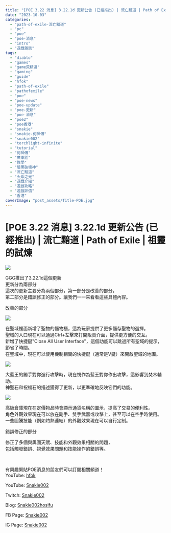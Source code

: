 ```yaml
---
title: "[POE 3.22 消息] 3.22.1d 更新公告 (已經推出) | 流亡黯道 | Path of Exile | 祖靈的試煉"
date: "2023-10-03"
categories: 
  - "path-of-exile-流亡黯道"
  - "pc"
  - "poe"
  - "poe-消息"
  - "intro"
  - "遊戲雜談"
tags: 
  - "diablo"
  - "games"
  - "game荒精選"
  - "gaming"
  - "guide"
  - "hfok"
  - "path-of-exile"
  - "pathofexile"
  - "poe"
  - "poe-news"
  - "poe-update"
  - "poe-更新"
  - "poe-消息"
  - "poe2"
  - "poe香港"
  - "snakie"
  - "snakie-何師傅"
  - "snakie002"
  - "torchlight-infinite"
  - "tutorial"
  - "何師傅"
  - "廣東話"
  - "教學"
  - "暗黑破壞神"
  - "流亡黯道"
  - "火炬之光"
  - "遊戲介紹"
  - "遊戲攻略"
  - "遊戲評價"
  - "香港"
coverImage: "post_assets/Title-POE.jpg"
---
```


# \[POE 3.22 消息\] 3.22.1d 更新公告 (已經推出) | 流亡黯道 | Path of Exile | 祖靈的試煉

  
![](post_assets/Title-POE-1024x576.jpg)  

  
GGG推出了3.22.1d這個更新  
更新分為兩部分  
這次的更新主要分為兩個部分，第一部分是改善的部分，  
第二部分是錯誤修正的部分。讓我們一一來看看這些具體內容。  

  
改善的部分  

  
![](post_assets/1.png)  

  
在聖域裡面新增了聖物的儲物櫃，這為玩家提供了更多儲存聖物的選擇。  
聖域的入口現在可以通過Ctrl+左擊來打開販賣介面，提供更方便的交互。  
新增了快捷鍵"Close All User Interface"，這個功能可以跳過所有聖域的提示，節省了時間。  
在聖域中，現在可以使用機制相關的快捷鍵（通常是V鍵）來開啟聖域的地圖。  

  
![](post_assets/2-1024x576.png)  

  
大藍王的觸手對你進行攻擊時，現在視作為藍王對你作出攻擊，這影響到焚木輔助。  
神聖石和祝福石的描述獲得了更新，以更準確地反映它們的功能。  

  
![](post_assets/3.png)  

  
高級倉庫現在在定價物品時會顯示通貨名稱的圖示，提高了交易的便利性。  
角色外觀效果現在可以放在副手、雙手武器或攻擊上，甚至可以在空手時使用。  
一些圖騰技能（例如灼熱連結）的外觀效果現在可以自行定制。  

  
錯誤修正的部分  

  
修正了多個與輿圖天賦、技能和外觀效果相關的問題，  
包括觸發錯誤、視覺效果問題和技能操作的錯誤等。  

  
   

  
有興趣緊貼POE消息的朋友們可以訂閱相關頻道！  
YouTube: [hfok](https://www.youtube.com/channel/UC2m4uqcEr8pIxkO6odaDHjw/)  

  
  

  
  
YouTube: [Snakie002](https://www.youtube.com/c/Snakie002/)  

  
Twitch: [Snakie002](https://www.twitch.tv/snakie002/)  

  
Blog: [Snakie002hosifu](https://snakie002hosifu.blog/)  

  
FB Page: [Snakie002](https://www.facebook.com/Snakie002/)  

  
IG Page: [Snakie002](https://www.instagram.com/snakie002/)
